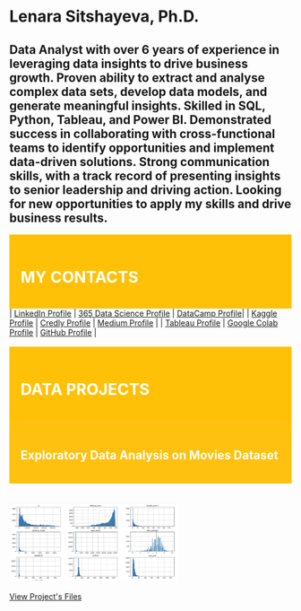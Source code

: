 # Lenara Sitshayeva, Ph.D. 
## Data Analyst with over 6 years of experience in leveraging data insights to drive business growth. Proven ability to extract and analyse complex data sets, develop data models, and generate meaningful insights. Skilled in SQL, Python, Tableau, and Power BI. Demonstrated success in collaborating with cross-functional teams to identify opportunities and implement data-driven solutions. Strong communication skills, with a track record of presenting insights to senior leadership and driving action. Looking for new opportunities to apply my skills and drive business results. 
<div style="background-color: #FFC107; padding: 20px;">
<h1 style="color: #FFF;">MY CONTACTS</h1>
</div>
| <a href="https://www.linkedin.com/in/lenara-sitshayeva/">LinkedIn Profile</a>   | <a href="learn.365financialanalyst.com/profile/lenara-sitshayeva-phd/">365 Data Science Profile</a>   | <a href="https://www.datacamp.com/profile/LenaraSitshayeva">DataCamp Profile</a>|
| <a href="https://www.kaggle.com/lenarasitshayeva">Kaggle Profile</a>   | <a href="https://www.credly.com/users/lenara-sitshayeva">Credly Profile</a>   | <a href="https://medium.com/@sitshayeva">Medium Profile</a>   |
| <a href="https://public.tableau.com/app/profile/lenara.sitshayeva">Tableau Profile</a>    | <a href="https://drive.google.com/drive/folders/1hDZrSDr9H5a28IoPMrSnel6Gb2EZWeSX?usp=share_link">Google Colab Profile</a>   | <a href="https://github.com/sitshayeva">GitHub Profile</a>   |
<br><br>
<div style="background-color: #FFC107; padding: 20px;">
<h1 style="color: #FFF;"> DATA PROJECTS </h1>
</div>
<div style="background-color: #FFC110; padding: 20px;">
<h2 style="color: #FFF;">Exploratory Data Analysis on Movies Dataset</h2>
</div>
<br><br>
<img
  src="https://github.com/sitshayeva/lenara.github.io/blob/main/projects/EDA_movies_dataset/cover.png"
  style="display: inline-block; margin: 0 auto; max-width: 300px">
<br><br>
<a href="https://github.com/sitshayeva/lenara.github.io/tree/main/projects/EDA_movies_dataset/">View Project's Files</a> 
  
  

